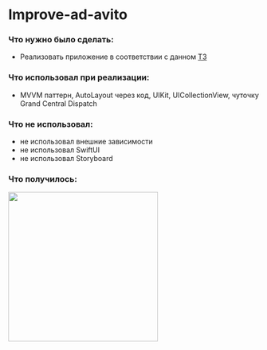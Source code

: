 
# Improve-ad-avito

### Что нужно было сделать:
- Реализовать приложение в соответствии с данном [ТЗ](https://github.com/avito-tech/internship)

### Что использовал при реализации: 
- MVVM паттерн, AutoLayout через код, UIKit, UICollectionView, чуточку Grand Central Dispatch

### Что не использовал:
 - не использовал внешние зависимости
 - не использовал SwiftUI
 - не использовал Storyboard

### Что получилось:
<img src="https://media.giphy.com/media/v8ETnFxdXw4xpuXdcP/giphy.gif" width="300"> 
